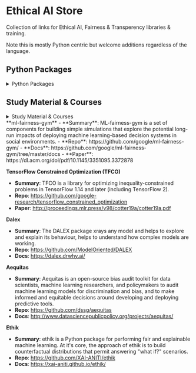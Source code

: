 # Ethical AI Store
Collection of links for Ethical AI, Fairness & Transperency libraries & training.

Note this is mostly Python centric but welcome additions regardless of the language.

## Python Packages

<details>
  <summary>Python Packages</summary>


**Deon**
- **Summary**: An ethics checklist for data scientists
- **Repo**: https://github.com/drivendataorg/deon
- **Docs**: https://deon.drivendata.org/

**Alibi**
- **Summary**: Alibi is an open source Python library aimed at machine learning model inspection and interpretation
- **Repo**: https://github.com/SeldonIO/alibi
- **Docs**: https://**Docs**.seldon.io/projects/alibi/en/stable


**AI Fairness 360**
- **Summary**: The AI Fairness 360 toolkit is an extensible open-source library containg techniques developed by the research community to help detect and mitigate bias in machine learning models throughout the AI application lifecycle.
- **Repo**: https://github.com/Trusted-AI/AIF360
- **Docs**: https://aif360.mybluemix.net/


**AI Explainability 360**
- **Summary**: The AI Explainability 360 toolkit is an open-source library that supports interpretability and explainability of datasets and machine learning models
- **Repo**: https://github.com/Trusted-AI/AIX360
- **Docs**: http://aix360.mybluemix.net/


**Interpret**
- **Summary**: InterpretML is an open-source package that incorporates state-of-the-art machine learning interpretability techniques under one roof.
- **Repo**: https://github.com/interpretml/interpret
- **Docs**: N/A


**Fairlean**
- **Summary**: Fairlearn is a Python package that empowers developers of artificial intelligence (AI) systems to assess their system's fairness and mitigate any observed unfairness issues
- **Repo**: https://github.com/fairlearn/fairlearn
- **Docs**: https://fairlearn.github.io/master/index.html


**Fairness Indicators**
- **Summary**: Fairness Indicators is designed to support teams in evaluating, improving, and comparing models for fairness concerns in partnership with the broader Tensorflow toolkit.
- **Repo**: https://github.com/tensorflow/fairness-indicators
- **Docs**: https://www.tensorflow.org/tfx/guide/fairness_indicators


**FAT Forensics**
- **Summary**: FAT Forensics is a Python toolkit for evaluating Fairness, Accountability and Transparency of Artificial Intelligence systems
- **Repo**: https://github.com/fat-forensics/fat-forensics
- **Docs**: https://fat-forensics.org/


**Anchor**
- **Summary**: An anchor explanation is a rule that sufficiently “anchors” the prediction locally – such that changes to the rest of the feature values of the instance do not matter. In other words, for instances on which the anchor holds, the prediction is (almost) always the same
- **Repo**: https://github.com/marcotcr/anchor
- **Paper**: https://homes.cs.washington.edu/~marcotcr/aaai18.pdf


**PyCEbox**
- **Summary**: A Python implementation of individual conditional expecation plots inspired by R's [ICEbox](https://cran.r-project.org/web/packages/ICEbox/index.html)
- **Repo**: https://github.com/AustinRochford/PyCEbox
- **Docs**: http://austinrochford.github.io/PyCEbox/docs/


**What-If Tool**
- **Summary**: The What-If Tool (WIT) provides an easy-to-use interface for expanding understanding of a black-box classification or regression ML model
- **Repo**: https://github.com/pair-code/what-if-tool
- **Docs**: https://pair-code.github.io/what-if-tool/


**LIME**
- **Summary**: This project is about explaining what machine learning classifiers (or models) are doing
- **Repo**: https://github.com/marcotcr/lime
- **Paper**: https://arxiv.org/abs/1602.04938


**SHAP**
- **Summary**: SHAP (SHapley Additive exPlanations) is a game theoretic approach to explain the output of any machine learning model
- **Repo**: https://github.com/slundberg/shap


**Yellowbrick**
- **Summary**: Yellowbrick extends the Scikit-Learn API to make model selection and hyperparameter tuning easier. Under the hood, it’s using Matplotlib.
- **Repo**: https://github.com/DistrictDataLabs/yellowbrick
- **Docs**: https://www.scikit-yb.org/en/latest/


**Tensorflow Fairness Indicators**
- **Summary**: Fairness Indicators is designed to support teams in evaluating, improving, and comparing models for fairness concerns in partnership with the broader Tensorflow toolkit.
- **Repo**: https://github.com/tensorflow/fairness-indicators
- **Docs**: https://www.tensorflow.org/responsible_ai


**PyCM**
- **Summary**: PyCM is a multi-class confusion matrix library written in Python that supports both input data vectors and direct matrix, and a proper tool for post-classification model evaluation that supports most classes and overall statistics parameters.
- **Repo**: https://github.com/sepandhaghighi/pycm
- **Docs**: https://www.pycm.ir/


**ELI5**
- **Summary**: A library for debugging/inspecting machine learning classifiers and explaining their predictions
- **Repo**: https://github.com/TeamHG-Memex/eli5
- **Docs**: http://eli5.readthedocs.io/


**Skater**
- **Summary**: Skater is a unified framework to enable Model Interpretation for all forms of model to help one build an Interpretable machine learning system often needed for real world use-cases
- **Repo**: https://github.com/oracle/Skater
- **Docs**: https://oracle.github.io/Skater/index.html


**Black Box Auditing**
- **Summary**: This repository contains a sample implementation of Gradient Feature Auditing (GFA) meant to be generalizable to most datasets.
- **Repo**: https://github.com/algofairness/BlackBoxAuditing
- **Paper**: https://arxiv.org/abs/1412.3756


**Fairness Comparison**
- **Summary**: A comparative study of fairness-enhancing interventions in machine learning. This repository is meant to facilitate the benchmarking of fairness aware machine learning algorithms.
- **Repo**: https://github.com/algofairness/fairness-comparison
- **Paper**: https://arxiv.org/abs/1802.04422


**FairTest**
- **Summary**: FairTest enables developers or auditing entities to discover and test for unwarranted associations between an algorithm's outputs and certain user subpopulations identified by protected features.
- **Repo**: https://github.com/columbia/fairtest
- **Docs**: *N/A*


**FairML**
- **Summary**: FairML is a python toolbox auditing the machine learning models for bias.
- **Repo**: https://github.com/adebayoj/fairml
- **Docs**: *N/A*


**ml-fairness-gym**
- **Summary**: ML-fairness-gym is a set of components for building simple simulations that explore the potential long-run impacts of deploying machine learning-based decision systems in social environments.
- **Repo**: https://github.com/google/ml-fairness-gym/
- **Docs**: https://github.com/google/ml-fairness-gym/tree/master/docs
- **Paper**: https://dl.acm.org/doi/pdf/10.1145/3351095.3372878


**TensorFlow Constrained Optimization (TFCO)**
- **Summary**: TFCO is a library for optimizing inequality-constrained problems in TensorFlow 1.14 and later (including TensorFlow 2).
- **Repo**: https://github.com/google-research/tensorflow_constrained_optimization
- **Paper**: http://proceedings.mlr.press/v98/cotter19a/cotter19a.pdf


**Dalex**
- **Summary**: The DALEX package xrays any model and helps to explore and explain its behaviour, helps to understand how complex models are working.
- **Repo**: https://github.com/ModelOriented/DALEX
- **Docs**: https://dalex.drwhy.ai/


**Aequitas**
- **Summary**: Aequitas is an open-source bias audit toolkit for data scientists, machine learning researchers, and policymakers to audit machine learning models for discrimination and bias, and to make informed and equitable decisions around developing and deploying predictive tools.
- **Repo**: https://github.com/dssg/aequitas
- **Docs**: http://www.datasciencepublicpolicy.org/projects/aequitas/

**Ethik**
- **Summary**: ethik is a Python package for performing fair and explainable machine learning. At it's core, the approach of ethik is to build counterfactual distributions that permit answering "what if?" scenarios.
- **Repo**: https://github.com/XAI-ANITI/ethik
- **Docs**: https://xai-aniti.github.io/ethik/


**Shapash**
- **Summary**: Shapash is a Python library which aims to make machine learning interpretable and understandable to everyone.
- **Repo**: https://github.com/MAIF/shapash
- **Docs**: https://shapash.readthedocs.io/en/latest/

</details>


## Study Material & Courses

<details>
  <summary>Study Material & Courses</summary>
  

**Fair ML Book**
- **Summary**: This book gives a perspective on machine learning that treats fairness as a central concern rather than an afterthought. We’ll review the practice of machine learning in a way that highlights ethical challenges. We’ll then discuss approaches to mitigate these problems.
- **Type**: E-Book
- **URL**: https://fairmlbook.org/


**Dealing with Bias and Fairness in Building Data Science/ML/AI Systems**
- **Summary**: Tackling issues of bias and fairness when building and deploying machine learning and data science systems has received increased attention from the research community in recent years, yet most of the research has focused on theoretical aspects with a very limited set of application areas and data sets. 
- **Type**: Tutorial
- **URL**: https://dssg.github.io/fairness_tutorial/


**Practical Data Ethics**
- **Summary**: In this course, we will focus on topics that are both urgent and practical. In keeping with my teaching philosophy, we will begin with two active, real-world areas (disinformation and bias) to provide context and motivation, before stepping back in Lesson 3 to dig into foundations of data ethics and practical tools. From there we will move on to additional subject areas: privacy & surveillance, the role of the Silicon Valley ecosystem (including metrics, venture growth, & hypergrowth), and algorithmic colonialism.
- **Type**: Course
- **URL**: https://ethics.fast.ai/


</details>
**ml-fairness-gym**
- **Summary**: ML-fairness-gym is a set of components for building simple simulations that explore the potential long-run impacts of deploying machine learning-based decision systems in social environments.
- **Repo**: https://github.com/google/ml-fairness-gym/
- **Docs**: https://github.com/google/ml-fairness-gym/tree/master/docs
- **Paper**: https://dl.acm.org/doi/pdf/10.1145/3351095.3372878


**TensorFlow Constrained Optimization (TFCO)**
- **Summary**: TFCO is a library for optimizing inequality-constrained problems in TensorFlow 1.14 and later (including TensorFlow 2).
- **Repo**: https://github.com/google-research/tensorflow_constrained_optimization
- **Paper**: http://proceedings.mlr.press/v98/cotter19a/cotter19a.pdf


**Dalex**
- **Summary**: The DALEX package xrays any model and helps to explore and explain its behaviour, helps to understand how complex models are working.
- **Repo**: https://github.com/ModelOriented/DALEX
- **Docs**: https://dalex.drwhy.ai/


**Aequitas**
- **Summary**: Aequitas is an open-source bias audit toolkit for data scientists, machine learning researchers, and policymakers to audit machine learning models for discrimination and bias, and to make informed and equitable decisions around developing and deploying predictive tools.
- **Repo**: https://github.com/dssg/aequitas
- **Docs**: http://www.datasciencepublicpolicy.org/projects/aequitas/

**Ethik**
- **Summary**: ethik is a Python package for performing fair and explainable machine learning. At it's core, the approach of ethik is to build counterfactual distributions that permit answering "what if?" scenarios.
- **Repo**: https://github.com/XAI-ANITI/ethik
- **Docs**: https://xai-aniti.github.io/ethik/
